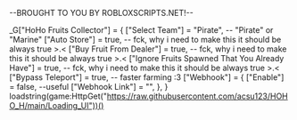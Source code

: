 --BROUGHT TO YOU BY ROBLOXSCRIPTS.NET!--

_G["HoHo Fruits Collector"] = {
    ["Select Team"] = "Pirate", -- "Pirate" or "Marine"
    ["Auto Store"] = true, -- fck, why i need to make this it should be always true >.<
    ["Buy Fruit From Dealer"] = true, -- fck, why i need to make this it should be always true >.<
    ["Ignore Fruits Spawned That You Already Have"] = true, -- fck, why i need to make this it should be always true >.<
    ["Bypass Teleport"] = true, -- faster farming :3
    ["Webhook"] = {
        ["Enable"] = false, --useful
        ["Webhook Link"] = "",
    },
}
loadstring(game:HttpGet("https://raw.githubusercontent.com/acsu123/HOHO_H/main/Loading_UI"))()

